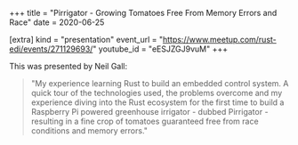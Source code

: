 +++
title = "Pirrigator - Growing Tomatoes Free From Memory Errors and Race"
date = 2020-06-25

[extra]
kind = "presentation"
event_url = "https://www.meetup.com/rust-edi/events/271129693/"
youtube_id = "eESJZGJ9vuM"
+++

This was presented by Neil Gall:

> "My experience learning Rust to build an embedded control
system. A quick tour of the technologies used, the
problems overcome and my experience diving into the Rust
ecosystem for the first time to build a Raspberry Pi
powered greenhouse irrigator - dubbed Pirrigator -
resulting in a fine crop of tomatoes guaranteed free from
race conditions and memory errors."


